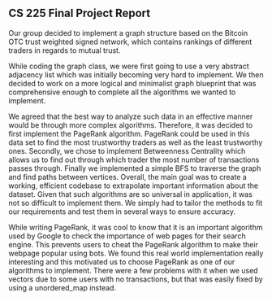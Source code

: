 ## CS 225 Final Project Report

  Our group decided to implement a graph structure based on the Bitcoin OTC trust
weighted signed network, which contains rankings of different traders in regards
to mutual trust.

  While coding the graph class, we were first going to use a very abstract adjacency
list which was initially becoming very hard to implement. We then decided to work
on a more logical and minimalist graph blueprint that was comprehensive enough
to complete all the algorithms we wanted to implement.

  We agreed that the best way to analyze such data in an effective manner would be
through more complex algorithms. Therefore, it was decided to first implement
the PageRank algorithm. PageRank could be used in this data set to find the most trustworthy
traders as well as the least trustworthy ones. Secondly, we chose to implement
Betweenness Centrality which allows us to find out through which trader the most
number of transactions passes through. Finally we implemented a simple BFS to
traverse the graph and find paths between vertices. Overall, the main goal was
to create a working, efficient codebase to extrapolate important information about
the dataset. Given that such algorithms are so universal in application, it was not so difficult to implement them.
We simply had to tailor the methods to fit our requirements and test them in
several ways to ensure accuracy.

While writing PageRank, it was cool to know that it is an important algorithm used by Google to check the importance of web pages for their search engine. This prevents users to cheat the PageRank algorithm to make their webpage popular using bots. We found this real world implementation really interesting and this motivated us to choose PageRank as one of our algorithms to implement. There were a few problems with it when we used vectors due to some users with no transactions, but that was easily fixed by using a unordered_map instead.
